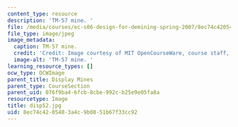 ```yaml
---
content_type: resource
description: 'TM-57 mine. '
file: /media/courses/ec-s06-design-for-demining-spring-2007/8ec74c4205483a4c9b0851b67f33cc92_disp52.jpg
file_type: image/jpeg
image_metadata:
  caption: TM-57 mine.
  credit: 'Credit: Image courtesy of MIT OpenCourseWare, course staff, and students.'
  image-alt: 'TM-57 mine. '
learning_resource_types: []
ocw_type: OCWImage
parent_title: Display Mines
parent_type: CourseSection
parent_uid: 076f9ba4-6fcb-8cbe-992c-b25e9e05fa8a
resourcetype: Image
title: disp52.jpg
uid: 8ec74c42-0548-3a4c-9b08-51b67f33cc92
---
```

